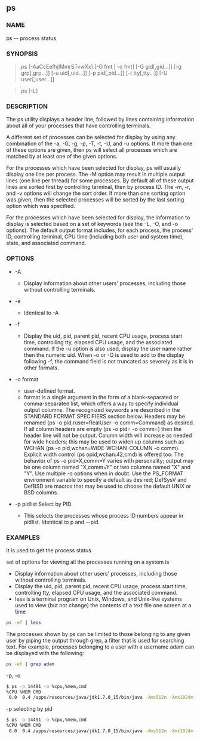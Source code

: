## ps

### NAME

ps -- process status

### SYNOPSIS

> ps [-AaCcEefhjlMmrSTvwXx] [-O fmt | -o fmt] [-G gid[,gid...]] [-g grp[,grp...]] [-u uid[,uid...]] [-p pid[,pid...]] [-t tty[,tty...]] [-U user[,user...]]

> ps [-L]

### DESCRIPTION

The ps utility displays a header line, followed by lines containing information about all of your processes that have controlling terminals.

A different set of processes can be selected for display by using any combination of the -a, -G, -g, -p, -T, -t, -U, and -u options.  If more than one of these options are given, then ps will select all processes which are matched by at least one of the given options.

For the processes which have been selected for display, ps will usually display one line per process.  The -M option may result in multiple output lines (one line per thread) for some processes. By default all of these output lines are sorted first by controlling terminal, then by process ID.  The -m, -r, and -v options will change the sort order. If more than one sorting option was given, then the selected processes will be sorted by the last sorting option which was specified.

For the processes which have been selected for display, the information to display is selected based on a set of keywords (see the -L, -O, and -o options).  The default output format includes, for each process, the process' ID, controlling terminal, CPU time (including both user and system time), state, and associated command.


### OPTIONS

* -A     
  * Display information about other users' processes, including those without controlling terminals.

* -e
  * Identical to -A

* -f      
  * Display the uid, pid, parent pid, recent CPU usage, process start time, controlling tty, elapsed CPU usage, and the associated command.  If the -u option is also used, display the user name rather then the numeric uid. When -o or -O is used to add to the display following -f, the command field is not truncated as severely as it is in other formats.

* -o format       
  * user-defined format.
  * format is a single argument in the form of a blank-separated or comma-separated list, which offers a way to specify individual output columns. The recognized keywords are described in the STANDARD FORMAT SPECIFIERS section below. Headers may be renamed (ps -o pid,ruser=RealUser -o comm=Command) as desired. If all column headers are empty (ps -o pid= -o comm=) then the header line will not be output. Column width will increase as needed for wide headers; this may be used to widen up columns such as 
    WCHAN (ps -o pid,wchan=WIDE-WCHAN-COLUMN -o comm). Explicit width control (ps opid,wchan:42,cmd) is offered too. The behavior of ps -o pid=X,comm=Y varies with personality; output may be one column named "X,comm=Y" or two columns named "X" and "Y". Use multiple -o options when in doubt. Use the PS_FORMAT environment variable to specify a default as desired; DefSysV and DefBSD are macros that may be used to choose the default UNIX or BSD columns.
  
* -p pidlist      Select by PID.
  * This selects the processes whose process ID numbers appear in pidlist. Identical to p and --pid.
    

### EXAMPLES

It is used to get the process status.

set of options for viewing all the processes running on a system is

* Display information about other users' processes, including those without controlling terminals.
* Display the uid, pid, parent pid, recent CPU usage, process start time, controlling tty, elapsed CPU usage, and the associated command.
* less is a terminal program on Unix, Windows, and Unix-like systems used to view (but not change) the contents of a text file one screen at a time

```bash
ps -ef | less
```

The processes shown by ps can be limited to those belonging to any given user by piping the output through grep, a filter that is used for searching text. For example, processes belonging to a user with a username adam can be displayed with the following:

```bash
ps -ef | grep adam
```

-p, -o

```bash
$ ps -p 14491 -o %cpu,%mem,cmd
%CPU %MEM CMD
 0.0  0.4 /apps/resources/java/jdk1.7.0_15/bin/java -Xms512m -Xmx1024m -XX:MaxPermSize=1024m -jar slave.jar
```

-p selecting by pid

```bash
$ ps -p 14491 -o %cpu,%mem,cmd
%CPU %MEM CMD
 0.0  0.4 /apps/resources/java/jdk1.7.0_15/bin/java -Xms512m -Xmx1024m -XX:MaxPermSize=1024m -jar slave.jar
```
